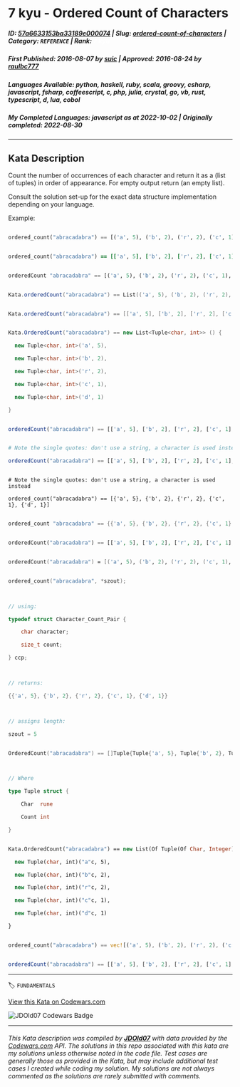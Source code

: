 # 7 kyu - Ordered Count of Characters

##### **ID**: [57a6633153ba33189e000074](https://www.codewars.com/kata/57a6633153ba33189e000074) | **Slug**: [ordered-count-of-characters](https://www.codewars.com/kata/57a6633153ba33189e000074) | **Category**: `REFERENCE` | **Rank**: <span style="color:white">7 kyu</span>

##### **First Published**: 2016-08-07 ***by*** [suic](https://www.codewars.com/users/suic) | **Approved**: 2016-08-24 ***by*** [raulbc777](https://www.codewars.com/users/raulbc777)

##### **Languages Available**: python, haskell, ruby, scala, groovy, csharp, javascript, fsharp, coffeescript, c, php, julia, crystal, go, vb, rust, typescript, d, lua, cobol

##### **My Completed Languages**: javascript ***as at*** 2022-10-02 | **Originally completed**: 2022-08-30

---

## Kata Description


Count the number of occurrences of each character and return it as a (list of tuples) in order of appearance. For empty output return (an empty list).



Consult the solution set-up for the exact data structure implementation depending on your language.



Example:

```python

ordered_count("abracadabra") == [('a', 5), ('b', 2), ('r', 2), ('c', 1), ('d', 1)]

```



```ruby

ordered_count("abracadabra") == [['a', 5], ['b', 2], ['r', 2], ['c', 1], ['d', 1]]

```



```haskell

orderedCount "abracadabra" == [('a', 5), ('b', 2), ('r', 2), ('c', 1), ('d', 1)]

```



```scala

Kata.orderedCount("abracadabra") == List(('a', 5), ('b', 2), ('r', 2), ('c', 1), ('d', 1))

```



```groovy

Kata.orderedCount("abracadabra") == [['a', 5], ['b', 2], ['r', 2], ['c', 1], ['d', 1]]

```



```csharp

Kata.OrderedCount("abracadabra") == new List<Tuple<char, int>> () {

  new Tuple<char, int>('a', 5),

  new Tuple<char, int>('b', 2),

  new Tuple<char, int>('r', 2), 

  new Tuple<char, int>('c', 1),

  new Tuple<char, int>('d', 1)

}

```



```javascript

orderedCount("abracadabra") == [['a', 5], ['b', 2], ['r', 2], ['c', 1], ['d', 1]]

```



```julia

# Note the single quotes: don't use a string, a character is used instead

orderedCount("abracadabra") == [['a', 5], ['b', 2], ['r', 2], ['c', 1], ['d', 1]]

```

```crystal

# Note the single quotes: don't use a string, a character is used instead

ordered_count("abracadabra") == [{'a', 5}, {'b', 2}, {'r', 2}, {'c', 1}, {'d', 1}]

```

```lua

ordered_count "abracadabra" == {{'a', 5}, {'b', 2}, {'r', 2}, {'c', 1}, {'d', 1}}

```

```php

orderedCount("abracadabra") == [['a', 5], ['b', 2], ['r', 2], ['c', 1], ['d', 1]]

```



```fsharp

orderedCount("abracadabra") = [('a', 5), ('b', 2), ('r', 2), ('c', 1), ('d', 1)]

```



```c

ordered_count("abracadabra", *szout);



// using:

typedef struct Character_Count_Pair {

    char character;

    size_t count;

} ccp;



// returns:

{{'a', 5}, {'b', 2}, {'r', 2}, {'c', 1}, {'d', 1}}



// assigns length:

szout = 5

```

```go

OrderedCount("abracadabra") == []Tuple{Tuple{'a', 5}, Tuple{'b', 2}, Tuple{'r', 2}, Tuple{'c', 1}, Tuple{'d', 1}}



// Where

type Tuple struct {

	Char  rune

	Count int

}

```

```vb

Kata.OrderedCount("abracadabra") == new List(Of Tuple(Of Char, Integer)) () From {

  new Tuple(char, int)("a"c, 5),

  new Tuple(char, int)("b"c, 2),

  new Tuple(char, int)("r"c, 2), 

  new Tuple(char, int)("c"c, 1),

  new Tuple(char, int)("d"c, 1)

}

```

```rust

ordered_count("abracadabra") == vec![('a', 5), ('b', 2), ('r', 2), ('c', 1), ('d', 1)]

```

```typescript

orderedCount("abracadabra") == [['a', 5], ['b', 2], ['r', 2], ['c', 1], ['d', 1]]

```



---


🏷 `FUNDAMENTALS`


[View this Kata on Codewars.com](https://www.codewars.com/kata/57a6633153ba33189e000074)

![](https://www.codewars.com/users/jdold07/badges/large "JDOld07 Codewars Badge")

---

###### *This Kata description was compiled by [**JDOld07**](https://tpstech.dev) with data provided by the [Codewars.com](https://www.codewars.com) API.  The solutions in this repo associated with this kata are my solutions unless otherwise noted in the code file.  Test cases are generally those as provided in the Kata, but may include additional test cases I created while coding my solution.  My solutions are not always commented as the solutions are rarely submitted with comments.*
